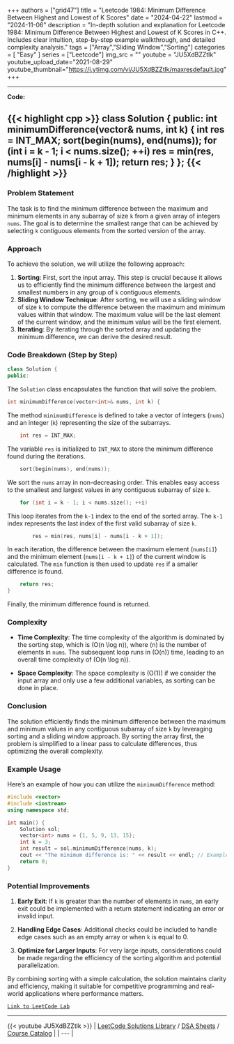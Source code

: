 
+++
authors = ["grid47"]
title = "Leetcode 1984: Minimum Difference Between Highest and Lowest of K Scores"
date = "2024-04-22"
lastmod = "2024-11-06"
description = "In-depth solution and explanation for Leetcode 1984: Minimum Difference Between Highest and Lowest of K Scores in C++. Includes clear intuition, step-by-step example walkthrough, and detailed complexity analysis."
tags = ["Array","Sliding Window","Sorting"]
categories = [
    "Easy"
]
series = ["Leetcode"]
img_src = ""
youtube = "JU5XdBZZtlk"
youtube_upload_date="2021-08-29"
youtube_thumbnail="https://i.ytimg.com/vi/JU5XdBZZtlk/maxresdefault.jpg"
+++



---
**Code:**

{{< highlight cpp >}}
class Solution {
public:
int minimumDifference(vector<int>& nums, int k) {
    int res = INT_MAX;
    sort(begin(nums), end(nums));
    for (int i = k - 1; i < nums.size(); ++i)
        res = min(res, nums[i] - nums[i - k + 1]);
    return res;
}
};
{{< /highlight >}}
---

### Problem Statement

The task is to find the minimum difference between the maximum and minimum elements in any subarray of size `k` from a given array of integers `nums`. The goal is to determine the smallest range that can be achieved by selecting `k` contiguous elements from the sorted version of the array.

### Approach

To achieve the solution, we will utilize the following approach:
1. **Sorting**: First, sort the input array. This step is crucial because it allows us to efficiently find the minimum difference between the largest and smallest numbers in any group of `k` contiguous elements.
2. **Sliding Window Technique**: After sorting, we will use a sliding window of size `k` to compute the difference between the maximum and minimum values within that window. The maximum value will be the last element of the current window, and the minimum value will be the first element.
3. **Iterating**: By iterating through the sorted array and updating the minimum difference, we can derive the desired result.

### Code Breakdown (Step by Step)

```cpp
class Solution {
public:
```
The `Solution` class encapsulates the function that will solve the problem.

```cpp
int minimumDifference(vector<int>& nums, int k) {
```
The method `minimumDifference` is defined to take a vector of integers (`nums`) and an integer (`k`) representing the size of the subarrays.

```cpp
    int res = INT_MAX;
```
The variable `res` is initialized to `INT_MAX` to store the minimum difference found during the iterations.

```cpp
    sort(begin(nums), end(nums));
```
We sort the `nums` array in non-decreasing order. This enables easy access to the smallest and largest values in any contiguous subarray of size `k`.

```cpp
    for (int i = k - 1; i < nums.size(); ++i)
```
This loop iterates from the `k-1` index to the end of the sorted array. The `k-1` index represents the last index of the first valid subarray of size `k`.

```cpp
        res = min(res, nums[i] - nums[i - k + 1]);
```
In each iteration, the difference between the maximum element (`nums[i]`) and the minimum element (`nums[i - k + 1]`) of the current window is calculated. The `min` function is then used to update `res` if a smaller difference is found.

```cpp
    return res;
}
```
Finally, the minimum difference found is returned.

### Complexity

- **Time Complexity**: The time complexity of the algorithm is dominated by the sorting step, which is \(O(n \log n)\), where \(n\) is the number of elements in `nums`. The subsequent loop runs in \(O(n)\) time, leading to an overall time complexity of \(O(n \log n)\).

- **Space Complexity**: The space complexity is \(O(1)\) if we consider the input array and only use a few additional variables, as sorting can be done in place.

### Conclusion

The solution efficiently finds the minimum difference between the maximum and minimum values in any contiguous subarray of size `k` by leveraging sorting and a sliding window approach. By sorting the array first, the problem is simplified to a linear pass to calculate differences, thus optimizing the overall complexity.

### Example Usage

Here’s an example of how you can utilize the `minimumDifference` method:

```cpp
#include <vector>
#include <iostream>
using namespace std;

int main() {
    Solution sol;
    vector<int> nums = {1, 5, 9, 13, 15};
    int k = 3;
    int result = sol.minimumDifference(nums, k);
    cout << "The minimum difference is: " << result << endl; // Example output
    return 0;
}
```

### Potential Improvements

1. **Early Exit**: If `k` is greater than the number of elements in `nums`, an early exit could be implemented with a return statement indicating an error or invalid input.
  
2. **Handling Edge Cases**: Additional checks could be included to handle edge cases such as an empty array or when `k` is equal to 0.

3. **Optimize for Larger Inputs**: For very large inputs, considerations could be made regarding the efficiency of the sorting algorithm and potential parallelization.

By combining sorting with a simple calculation, the solution maintains clarity and efficiency, making it suitable for competitive programming and real-world applications where performance matters.

[`Link to LeetCode Lab`](https://leetcode.com/problems/minimum-difference-between-highest-and-lowest-of-k-scores/description/)

---
{{< youtube JU5XdBZZtlk >}}
| [LeetCode Solutions Library](https://grid47.xyz/leetcode/) / [DSA Sheets](https://grid47.xyz/sheets/) / [Course Catalog](https://grid47.xyz/courses/) |
| --- |
